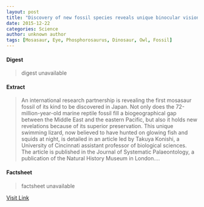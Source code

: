 ```yaml
---
layout: post
title: "Discovery of new fossil species reveals unique binocular vision of the first ancient marine reptile"
date: 2015-12-22
categories: Science
author: unknown author
tags: [Mosasaur, Eye, Phosphorosaurus, Dinosaur, Owl, Fossil]
---
```



#### Digest
>digest unavailable

#### Extract
>An international research partnership is revealing the first mosasaur fossil of its kind to be discovered in Japan. Not only does the 72-million-year-old marine reptile fossil fill a biogeographical gap between the Middle East and the eastern Pacific, but also it holds new revelations because of its superior preservation. This unique swimming lizard, now believed to have hunted on glowing fish and squids at night, is detailed in an article led by Takuya Konishi, a University of Cincinnati assistant professor of biological sciences. The article is published in the Journal of Systematic Palaeontology, a publication of the Natural History Museum in London....

#### Factsheet
>factsheet unavailable

[Visit Link](http://phys.org/news/2015-12-discovery-fossil-species-reveals-unique.html)



